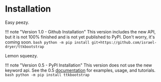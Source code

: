 # Installation

Easy peezy.

!!! note "Version 1.0 - Github Installation"
    This version includes the new API, but it is not 100% finished and is not
    yet published to PyPI. Don't worry, it's coming soon.
    ```bash
    python -m pip install git+https://github.com/israel-dryer/ttkbootstrap
    ```

Lemon squeezy.

!!! note "Version 0.5 - PyPI Installation"
    This version does not use the new keyword api. See the 0.5 
    [documentation](https://ttkbootstrap.readthedocs.io/en/version-0.5/)
    for examples, usage, and tutorials.
    ```bash
    python -m pip install ttkbootstrap
    ```
